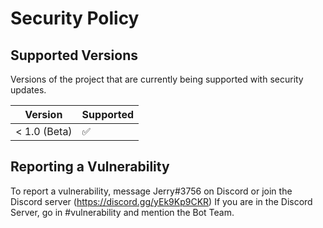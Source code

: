 # Security Policy

## Supported Versions

Versions of the project that are currently being supported with security updates.

| Version      | Supported          |
| ------------ | ------------------ |
| < 1.0 (Beta) | :white_check_mark: |

## Reporting a Vulnerability

To report a vulnerability, message Jerry#3756 on Discord or join the Discord server (https://discord.gg/yEk9Kp9CKR)
If you are in the Discord Server, go in #vulnerability and mention the Bot Team.
